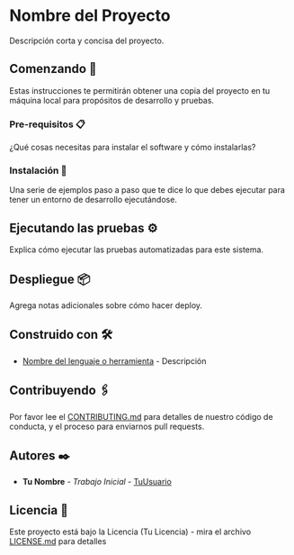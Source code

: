# Nombre del Proyecto

Descripción corta y concisa del proyecto.

## Comenzando 🚀

Estas instrucciones te permitirán obtener una copia del proyecto en tu máquina local para propósitos de desarrollo y pruebas.

### Pre-requisitos 📋

¿Qué cosas necesitas para instalar el software y cómo instalarlas?


### Instalación 🔧

Una serie de ejemplos paso a paso que te dice lo que debes ejecutar para tener un entorno de desarrollo ejecutándose.


## Ejecutando las pruebas ⚙️

Explica cómo ejecutar las pruebas automatizadas para este sistema.

## Despliegue 📦

Agrega notas adicionales sobre cómo hacer deploy.

## Construido con 🛠️

* [Nombre del lenguaje o herramienta](url) - Descripción

## Contribuyendo 🖇️

Por favor lee el [CONTRIBUTING.md](url) para detalles de nuestro código de conducta, y el proceso para enviarnos pull requests.

## Autores ✒️

* **Tu Nombre** - *Trabajo Inicial* - [TuUsuario](url)

## Licencia 📄

Este proyecto está bajo la Licencia (Tu Licencia) - mira el archivo [LICENSE.md](url) para detalles
